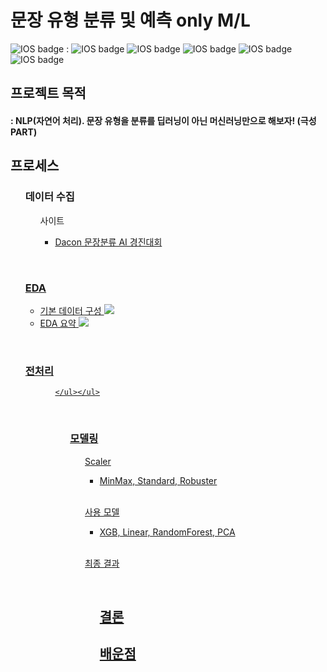 
<h1> 문장 유형 분류 및 예측 only M/L </h1>

![IOS badge](https://img.shields.io/badge/python-3.7-blue?style=flat-square&logo=python&logoColor=ffdd54&style=plastic)  : 
![IOS badge](https://img.shields.io/badge/-pandas-lightgrey)
![IOS badge](https://img.shields.io/badge/-numpy-lightgrey)
![IOS badge](https://img.shields.io/badge/-matplotlib-lightgrey)
![IOS badge](https://img.shields.io/badge/-seaborn-lightgrey)
![IOS badge](https://img.shields.io/badge/-scikit_learn-lightgrey)</br>


<h2> 프로젝트 목적 </h2>
<h4> : NLP(자연어 처리). 문장 유형을 분류를 딥러닝이 아닌 머신러닝만으로 해보자! (극성 PART)

</br>

<h2> 프로세스 </h2>

<ul> <h3> 데이터 수집 </h3>

<ul>사이트<ul>
  <li> <a href = 'https://dacon.io/competitions/official/236037/overview/description'> Dacon 문장분류 AI 경진대회 </li>
  </ul></ul></ul>
  </br>
  
<ul><h3>EDA</h3><ul>
<li> 기본 데이터 구성 <img src = 'https://user-images.githubusercontent.com/119479455/226285719-d78f40a7-79cd-43e4-b6da-5f0f82e7ce89.png'></li>

<li> EDA 요약 <img src = 'https://user-images.githubusercontent.com/119479455/226285978-7b3ddf1f-a056-4cdf-be68-aeaf1392bf95.png'></li>

</ul></ul>

</br>

<ul><h3>전처리</h3>
  <ul> <ul>
    
    </ul></ul>
  
  </br>
  

<ul><h3>모델링</h3>
  <ul> Scaler <ul>
    <li> MinMax, Standard, Robuster</li>
    </ul></ul>
  
  </br>
  
  <ul> 사용 모델<ul>
  <li> XGB, Linear, RandomForest, PCA </li>
    </ul></ul>
    
   </br>
  
  <ul> 최종 결과 <ul>

  </br>
  
 
 <h2> 결론 </h2>

 
 <h2> 배운점 </h2>

 
 

